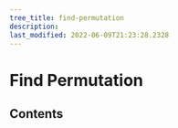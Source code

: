 ```yaml
---
tree_title: find-permutation
description: 
last_modified: 2022-06-09T21:23:28.2328
---
```


# Find Permutation

## Contents
